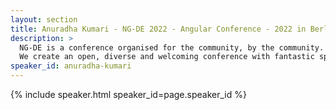 ```yaml
---
layout: section
title: Anuradha Kumari - NG-DE 2022 - Angular Conference - 2022 in Berlin
description: >
  NG-DE is a conference organised for the community, by the community.
  We create an open, diverse and welcoming conference with fantastic speakers and a warm and friendly environment. 
speaker_id: anuradha-kumari
---
```


{% include speaker.html speaker_id=page.speaker_id %}

